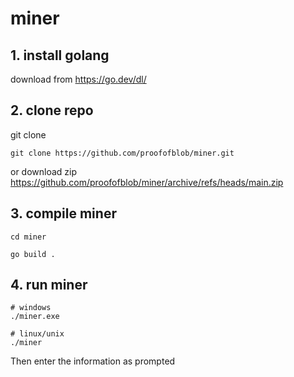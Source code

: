# miner


## 1. install golang

download from https://go.dev/dl/

## 2. clone repo

git clone
```shell
git clone https://github.com/proofofblob/miner.git
```

or download zip
https://github.com/proofofblob/miner/archive/refs/heads/main.zip

## 3. compile miner

```shell
cd miner

go build .
```


## 4. run miner

```shell 
# windows
./miner.exe

# linux/unix
./miner
```

Then enter the information as prompted